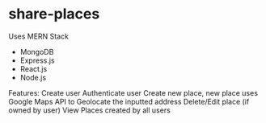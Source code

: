# share-places

Uses MERN Stack
- MongoDB
- Express.js
- React.js
- Node.js

Features: 
Create user
Authenticate user
Create new place, new place uses Google Maps API to Geolocate the inputted address
Delete/Edit place (if owned by user)
View Places created by all users
